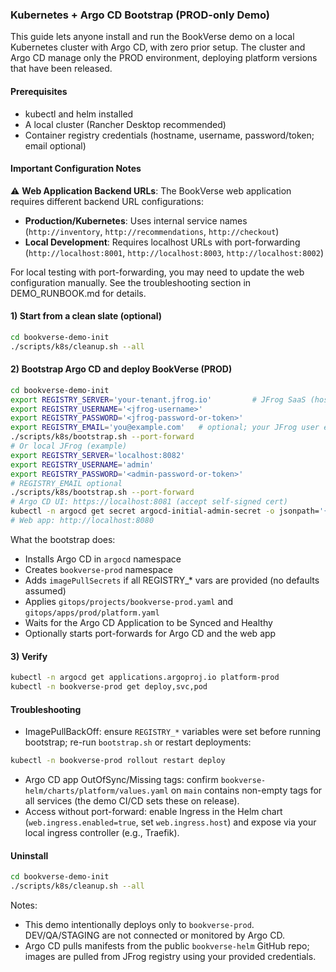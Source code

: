 ### Kubernetes + Argo CD Bootstrap (PROD-only Demo)

This guide lets anyone install and run the BookVerse demo on a local Kubernetes cluster with Argo CD, with zero prior setup. The cluster and Argo CD manage only the PROD environment, deploying platform versions that have been released.

#### Prerequisites
- kubectl and helm installed
- A local cluster (Rancher Desktop recommended)
- Container registry credentials (hostname, username, password/token; email optional)

#### Important Configuration Notes

⚠️ **Web Application Backend URLs**: The BookVerse web application requires different backend URL configurations:

- **Production/Kubernetes**: Uses internal service names (`http://inventory`, `http://recommendations`, `http://checkout`)
- **Local Development**: Requires localhost URLs with port-forwarding (`http://localhost:8001`, `http://localhost:8003`, `http://localhost:8002`)

For local testing with port-forwarding, you may need to update the web configuration manually. See the troubleshooting section in DEMO_RUNBOOK.md for details.

#### 1) Start from a clean slate (optional)
```bash
cd bookverse-demo-init
./scripts/k8s/cleanup.sh --all
```

#### 2) Bootstrap Argo CD and deploy BookVerse (PROD)
```bash
cd bookverse-demo-init
export REGISTRY_SERVER='your-tenant.jfrog.io'         # JFrog SaaS (host only)
export REGISTRY_USERNAME='<jfrog-username>'
export REGISTRY_PASSWORD='<jfrog-password-or-token>'
export REGISTRY_EMAIL='you@example.com'   # optional; your JFrog user email is fine
./scripts/k8s/bootstrap.sh --port-forward
# Or local JFrog (example)
export REGISTRY_SERVER='localhost:8082'
export REGISTRY_USERNAME='admin'
export REGISTRY_PASSWORD='<admin-password-or-token>'
# REGISTRY_EMAIL optional
./scripts/k8s/bootstrap.sh --port-forward
# Argo CD UI: https://localhost:8081 (accept self-signed cert)
kubectl -n argocd get secret argocd-initial-admin-secret -o jsonpath='{.data.password}' | base64 -d; echo
# Web app: http://localhost:8080
```

What the bootstrap does:
- Installs Argo CD in `argocd` namespace
- Creates `bookverse-prod` namespace
- Adds `imagePullSecrets` if all REGISTRY_* vars are provided (no defaults assumed)
- Applies `gitops/projects/bookverse-prod.yaml` and `gitops/apps/prod/platform.yaml`
- Waits for the Argo CD Application to be Synced and Healthy
- Optionally starts port-forwards for Argo CD and the web app

#### 3) Verify
```bash
kubectl -n argocd get applications.argoproj.io platform-prod
kubectl -n bookverse-prod get deploy,svc,pod
```

#### Troubleshooting
- ImagePullBackOff: ensure `REGISTRY_*` variables were set before running bootstrap; re-run `bootstrap.sh` or restart deployments:
```bash
kubectl -n bookverse-prod rollout restart deploy
```
- Argo CD app OutOfSync/Missing tags: confirm `bookverse-helm/charts/platform/values.yaml` on `main` contains non-empty tags for all services (the demo CI/CD sets these on release).
- Access without port-forward: enable Ingress in the Helm chart (`web.ingress.enabled=true`, set `web.ingress.host`) and expose via your local ingress controller (e.g., Traefik).

#### Uninstall
```bash
cd bookverse-demo-init
./scripts/k8s/cleanup.sh --all
```

Notes:
- This demo intentionally deploys only to `bookverse-prod`. DEV/QA/STAGING are not connected or monitored by Argo CD.
- Argo CD pulls manifests from the public `bookverse-helm` GitHub repo; images are pulled from JFrog registry using your provided credentials.


